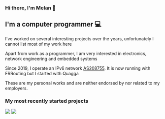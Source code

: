 ### Hi there, I'm Melan 👋


## I'm a computer programmer :computer:

I've worked on several interesting projects over the years, unfortunately I cannot list most of my work here

Apart from work as a programmer, I am very interested in electronics, network engineering and embedded systems 

Since 2019, I operate an IPv6 network [AS208755](https://bgp.he.net/AS208755). It is now running with FRRouting but I started with Quagga

These are my personal works and are neither endorsed by nor related to my employers.

### My most recently started projects

[![](https://github-readme-stats.vercel.app/api/pin/?username=melanj&repo=looking-glass)](https://github.com/melanj/looking-glass) 
[![](https://github-readme-stats.vercel.app/api/pin/?username=melanj&repo=glade-gen)](https://github.com/melanj/glade-gen)


<!--
**melanj/melanj** is a ✨ _special_ ✨ repository because its `README.md` (this file) appears on your GitHub profile.

Here are some ideas to get you started:

- 🔭 I’m currently working on ...
- 🌱 I’m currently learning ...
- 👯 I’m looking to collaborate on ...
- 🤔 I’m looking for help with ...
- 💬 Ask me about ...
- 📫 How to reach me: ...
- 😄 Pronouns: ...
- ⚡ Fun fact: ...
-->
